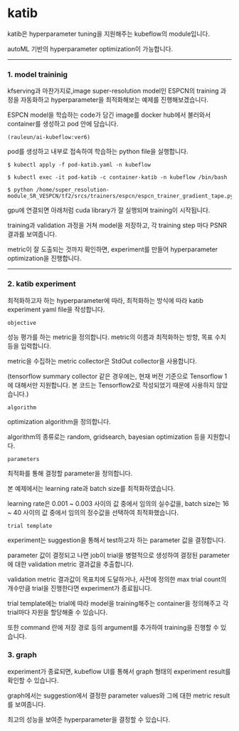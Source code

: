 # katib

katib은 hyperparameter tuning을 지원해주는 kubeflow의 module입니다.

autoML 기반의 hyperparameter optimization이 가능합니다.

---

### 1. model traininig

kfserving과 마찬가지로,image super-resolution model인 ESPCN의 training 과정을 자동화하고 hyperparameter을 최적화해보는 예제를 진행해보겠습니다.

ESPCN model을 학습하는 code가 담긴 image를 docker hub에서 불러와서 container를 생성하고 pod 안에 담습니다.

`(rauleun/ai-kubeflow:ver6)`

pod를 생성하고 내부로 접속하여 학습하는 python file을 실행합니다.

```
$ kubectl apply -f pod-katib.yaml -n kubeflow

$ kubectl exec -it pod-katib -c container-katib -n kubeflow /bin/bash

$ python /home/super_resolution-module_SR_VESPCN/tf2/srcs/trainers/espcn/espcn_trainer_gradient_tape.py
```

gpu에 연결되면 아래처럼 cuda library가 잘 실행되며 training이 시작됩니다.

training과 validation 과정을 거쳐 model을 저장하고, 각 training step 마다 PSNR 결과를 보여줍니다.

metric이 잘 도출되는 것까지 확인하면, experiment를 만들어 hyperparameter optimization을 진행합니다.

---

### 2. katib experiment

최적화하고자 하는 hyperparameter에 따라, 최적화하는 방식에 따라 katib experiment yaml file을 작성합니다.

`objective`

성능 평가를 하는 metric을 정의합니다. metric의 이름과 최적화하는 방향, 목표 수치 등을 입력합니다.

metric을 수집하는 metric collector은 StdOut collector을 사용합니다.

(tensorflow summary collector 같은 경우에는, 현재 버전 기준으로 Tensorflow 1에 대해서만 지원합니다. 본 코드는 Tensorflow2로 작성되었기 때문에 사용하지 않았습니다.)

`algorithm`

optimization algorithm을 정의합니다. 

algorithm의 종류로는 random, gridsearch, bayesian optimization 등을 지원합니다.

`parameters`

최적화를 통해 결정할 parameter을 정의합니다.

본 예제에서는 learning rate과 batch size를 최적화하였습니다.

learning rate은 0.001 ~ 0.003 사이의 값 중에서 임의의 실수값을, batch size는 16 ~ 40 사이의 값 중에서 임의의 정수값을 선택하여 최적화했습니다.

`trial template`

experiment는 suggestion을 통해서 test하고자 하는 parameter 값을 결정합니다.

parameter 값이 결정되고 나면 job이 trial을 병렬적으로 생성하여 결정된 parameter에 대한 validation metric 결과값을 추출합니다.

validation metric 결과값이 목표치에 도달하거나, 사전에 정의한 max trial count의 개수만큼 trial을 진행한다면 experiment가 종료됩니다.

trial template에는 trial에 따라 model을 training해주는 container을 정의해주고 각 trial마다 자원을 할당해줄 수 있습니다.

또한 command 란에 저장 경로 등의 argument를 추가하여 training을 진행할 수 있습니다.

### 3. graph 

experiment가 종료되면, kubeflow UI를 통해서 graph 형태의 experiment result를 확인할 수 있습니다.

graph에서는 suggestion에서 결정한 parameter values와 그에 대한 metric result를 보여줍니다.

최고의 성능을 보여준 hyperparameter을 결정할 수 있습니다.



